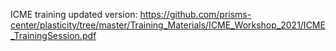 ICME training updated version:
https://github.com/prisms-center/plasticity/tree/master/Training_Materials/ICME_Workshop_2021/ICME_TrainingSession.pdf
